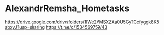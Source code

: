 # AlexandrRemsha_Hometasks
https://drive.google.com/drive/folders/1IWe2VMSXZAa0U5GyTCcfyggk8K5abxyJ?usp=sharing
https://t.me/c/1534569759/43
